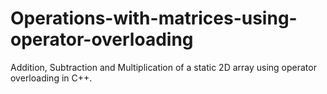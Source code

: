 # Operations-with-matrices-using-operator-overloading
Addition, Subtraction and Multiplication of a static 2D array using operator overloading in C++.
